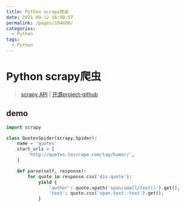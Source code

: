 ```yaml
---
title: Python scrapy爬虫
date: 2021-09-12 16:08:57
permalink: /pages/184e00/
categories:
  - Python
tags:
  - Python
---
```


# Python scrapy爬虫

> [scrapy API](https://docs.scrapy.org/zh/) | [开源project-github](https://github.com/scrapy/scrapy) 

## demo

```python
import scrapy

class QuotesSpider(scrapy.Spider):
    name = 'quotes'
    start_urls = [
        'http://quotes.toscrape.com/tag/humor/',
    ]

    def parse(self, response):
        for quote in response.css('div.quote'):
            yield {
                'author': quote.xpath('span/small/text()').get(),
                'text': quote.css('span.text::text').get(),
            } 
```


